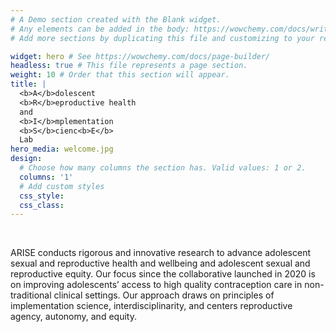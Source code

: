 ```yaml
---
# A Demo section created with the Blank widget.
# Any elements can be added in the body: https://wowchemy.com/docs/writing-markdown-latex/
# Add more sections by duplicating this file and customizing to your requirements.

widget: hero # See https://wowchemy.com/docs/page-builder/
headless: true # This file represents a page section.
weight: 10 # Order that this section will appear.
title: |
  <b>A</b>dolescent 
  <b>R</b>eproductive health 
  and 
  <b>I</b>mplementation 
  <b>S</b>cienc<b>E</b> 
  Lab
hero_media: welcome.jpg
design:
  # Choose how many columns the section has. Valid values: 1 or 2.
  columns: '1'
  # Add custom styles
  css_style:
  css_class:
---
```


<br>

ARISE conducts rigorous and innovative research to advance adolescent sexual and reproductive health and wellbeing and adolescent sexual and reproductive equity. Our focus since the collaborative launched in 2020 is on improving adolescents’ access to high quality contraception care in non-traditional clinical settings. Our approach draws on principles of implementation science, interdisciplinarity, and centers reproductive agency, autonomy, and equity.

